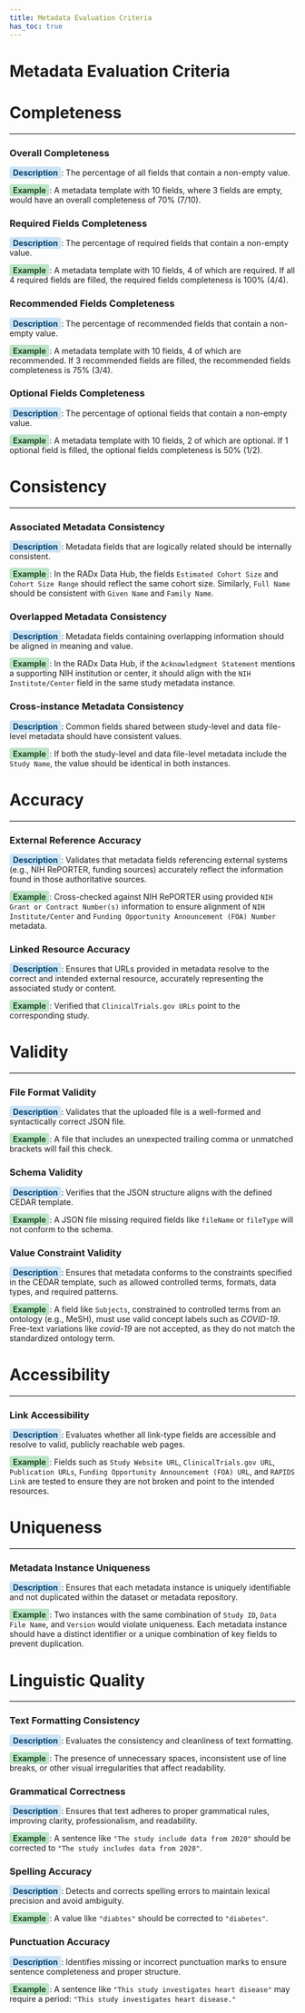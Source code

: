 ```yaml
---
title: Metadata Evaluation Criteria
has_toc: true
---
```


# Metadata Evaluation Criteria

# Completeness
<hr style="border: none; border-top: 1px solid #ccc; margin-top: 0.2em; margin-bottom: 1.5em;">

### Overall Completeness

<span style="background-color: #cce4f6; padding: 2px 6px; border-radius: 4px; font-weight: bold; color: #003c66;">Description</span>: The percentage of all fields that contain a non-empty value.

<span style="background-color: #bde5c8; padding: 2px 6px; border-radius: 4px; font-weight: bold; color: #1e4620;">Example</span>: A metadata template with 10 fields, where 3 fields are empty, would have an overall completeness of 70% (7/10).

### Required Fields Completeness

<span style="background-color: #cce4f6; padding: 2px 6px; border-radius: 4px; font-weight: bold; color: #003c66;">Description</span>: The percentage of required fields that contain a non-empty value.

<span style="background-color: #bde5c8; padding: 2px 6px; border-radius: 4px; font-weight: bold; color: #1e4620;">Example</span>: A metadata template with 10 fields, 4 of which are required. If all 4 required fields are filled, the required fields completeness is 100% (4/4).


### Recommended Fields Completeness

<span style="background-color: #cce4f6; padding: 2px 6px; border-radius: 4px; font-weight: bold; color: #003c66;">Description</span>: The percentage of recommended fields that contain a non-empty value.

<span style="background-color: #bde5c8; padding: 2px 6px; border-radius: 4px; font-weight: bold; color: #1e4620;">Example</span>: A metadata template with 10 fields, 4 of which are recommended. If 3 recommended fields are filled, the recommended fields completeness is 75% (3/4).


### Optional Fields Completeness

<span style="background-color: #cce4f6; padding: 2px 6px; border-radius: 4px; font-weight: bold; color: #003c66;">Description</span>: The percentage of optional fields that contain a non-empty value.

<span style="background-color: #bde5c8; padding: 2px 6px; border-radius: 4px; font-weight: bold; color: #1e4620;">Example</span>: A metadata template with 10 fields, 2 of which are optional. If 1 optional field is filled, the optional fields completeness is 50% (1/2).


# Consistency
<hr style="border: none; border-top: 1px solid #ccc; margin-top: 0.2em; margin-bottom: 1.5em;">

### Associated Metadata Consistency

<span style="background-color: #cce4f6; padding: 2px 6px; border-radius: 4px; font-weight: bold; color: #003c66;">Description</span>: Metadata fields that are logically related should be internally consistent.

<span style="background-color: #bde5c8; padding: 2px 6px; border-radius: 4px; font-weight: bold; color: #1e4620;">Example</span>: In the RADx Data Hub, the fields `Estimated Cohort Size` and `Cohort Size Range` should reflect the same cohort size. Similarly, `Full Name` should be consistent with `Given Name` and `Family Name`.


### Overlapped Metadata Consistency

<span style="background-color: #cce4f6; padding: 2px 6px; border-radius: 4px; font-weight: bold; color: #003c66;">Description</span>: Metadata fields containing overlapping information should be aligned in meaning and value.

<span style="background-color: #bde5c8; padding: 2px 6px; border-radius: 4px; font-weight: bold; color: #1e4620;">Example</span>: In the RADx Data Hub, if the `Acknowledgment Statement` mentions a supporting NIH institution or center, it should align with the `NIH Institute/Center` field in the same study metadata instance.


### Cross-instance Metadata Consistency

<span style="background-color: #cce4f6; padding: 2px 6px; border-radius: 4px; font-weight: bold; color: #003c66;">Description</span>: Common fields shared between study-level and data file-level metadata should have consistent values.

<span style="background-color: #bde5c8; padding: 2px 6px; border-radius: 4px; font-weight: bold; color: #1e4620;">Example</span>: If both the study-level and data file-level metadata include the `Study Name`, the value should be identical in both instances.


# Accuracy
<hr style="border: none; border-top: 1px solid #ccc; margin-top: 0.2em; margin-bottom: 1.5em;">

### External Reference Accuracy

<span style="background-color: #cce4f6; padding: 2px 6px; border-radius: 4px; font-weight: bold; color: #003c66;">Description</span>: Validates that metadata fields referencing external systems (e.g., NIH RePORTER, funding sources) accurately reflect the information found in those authoritative sources.

<span style="background-color: #bde5c8; padding: 2px 6px; border-radius: 4px; font-weight: bold; color: #1e4620;">Example</span>: Cross-checked against NIH RePORTER using provided `NIH Grant or Contract Number(s)` information to ensure alignment of `NIH Institute/Center` and `Funding Opportunity Announcement (FOA) Number` metadata.


### Linked Resource Accuracy

<span style="background-color: #cce4f6; padding: 2px 6px; border-radius: 4px; font-weight: bold; color: #003c66;">Description</span>: Ensures that URLs provided in metadata resolve to the correct and intended external resource, accurately representing the associated study or content.

<span style="background-color: #bde5c8; padding: 2px 6px; border-radius: 4px; font-weight: bold; color: #1e4620;">Example</span>: Verified that `ClinicalTrials.gov URLs` point to the corresponding study.


# Validity
<hr style="border: none; border-top: 1px solid #ccc; margin-top: 0.2em; margin-bottom: 1.5em;">


### File Format Validity

<span style="background-color: #cce4f6; padding: 2px 6px; border-radius: 4px; font-weight: bold; color: #003c66;">Description</span>: Validates that the uploaded file is a well-formed and syntactically correct JSON file.

<span style="background-color: #bde5c8; padding: 2px 6px; border-radius: 4px; font-weight: bold; color: #1e4620;">Example</span>: A file that includes an unexpected trailing comma or unmatched brackets will fail this check.


### Schema Validity

<span style="background-color: #cce4f6; padding: 2px 6px; border-radius: 4px; font-weight: bold; color: #003c66;">Description</span>: Verifies that the JSON structure aligns with the defined CEDAR template.

<span style="background-color: #bde5c8; padding: 2px 6px; border-radius: 4px; font-weight: bold; color: #1e4620;">Example</span>: A JSON file missing required fields like `fileName` or `fileType` will not conform to the schema.


### Value Constraint Validity

<span style="background-color: #cce4f6; padding: 2px 6px; border-radius: 4px; font-weight: bold; color: #003c66;">Description</span>: Ensures that metadata conforms to the constraints specified in the CEDAR template, such as allowed controlled terms, formats, data types, and required patterns.

<span style="background-color: #bde5c8; padding: 2px 6px; border-radius: 4px; font-weight: bold; color: #1e4620;">Example</span>: A field like `Subjects`, constrained to controlled terms from an ontology (e.g., MeSH), must use valid concept labels such as *COVID-19*. Free-text variations like *covid-19* are not accepted, as they do not match the standardized ontology term.


# Accessibility
<hr style="border: none; border-top: 1px solid #ccc; margin-top: 0.2em; margin-bottom: 1.5em;">


### Link Accessibility

<span style="background-color: #cce4f6; padding: 2px 6px; border-radius: 4px; font-weight: bold; color: #003c66;">Description</span>: Evaluates whether all link-type fields are accessible and resolve to valid, publicly reachable web pages.

<span style="background-color: #bde5c8; padding: 2px 6px; border-radius: 4px; font-weight: bold; color: #1e4620;">Example</span>: Fields such as `Study Website URL`, `ClinicalTrials.gov URL`, `Publication URLs`, `Funding Opportunity Announcement (FOA) URL`, and `RAPIDS Link` are tested to ensure they are not broken and point to the intended resources.


# Uniqueness
<hr style="border: none; border-top: 1px solid #ccc; margin-top: 0.2em; margin-bottom: 1.5em;">


### Metadata Instance Uniqueness

<span style="background-color: #cce4f6; padding: 2px 6px; border-radius: 4px; font-weight: bold; color: #003c66;">Description</span>: Ensures that each metadata instance is uniquely identifiable and not duplicated within the dataset or metadata repository.

<span style="background-color: #bde5c8; padding: 2px 6px; border-radius: 4px; font-weight: bold; color: #1e4620;">Example</span>: Two instances with the same combination of `Study ID`, `Data File Name`, and `Version` would violate uniqueness. Each metadata instance should have a distinct identifier or a unique combination of key fields to prevent duplication.


# Linguistic Quality
<hr style="border: none; border-top: 1px solid #ccc; margin-top: 0.2em; margin-bottom: 1.5em;">


### Text Formatting Consistency

<span style="background-color: #cce4f6; padding: 2px 6px; border-radius: 4px; font-weight: bold; color: #003c66;">Description</span>: Evaluates the consistency and cleanliness of text formatting.

<span style="background-color: #bde5c8; padding: 2px 6px; border-radius: 4px; font-weight: bold; color: #1e4620;">Example</span>: The presence of unnecessary spaces, inconsistent use of line breaks, or other visual irregularities that affect readability.


### Grammatical Correctness

<span style="background-color: #cce4f6; padding: 2px 6px; border-radius: 4px; font-weight: bold; color: #003c66;">Description</span>: Ensures that text adheres to proper grammatical rules, improving clarity, professionalism, and readability.

<span style="background-color: #bde5c8; padding: 2px 6px; border-radius: 4px; font-weight: bold; color: #1e4620;">Example</span>: A sentence like `"The study include data from 2020"` should be corrected to `"The study includes data from 2020"`.


### Spelling Accuracy

<span style="background-color: #cce4f6; padding: 2px 6px; border-radius: 4px; font-weight: bold; color: #003c66;">Description</span>: Detects and corrects spelling errors to maintain lexical precision and avoid ambiguity.

<span style="background-color: #bde5c8; padding: 2px 6px; border-radius: 4px; font-weight: bold; color: #1e4620;">Example</span>: A value like `"diabtes"` should be corrected to `"diabetes"`.


### Punctuation Accuracy

<span style="background-color: #cce4f6; padding: 2px 6px; border-radius: 4px; font-weight: bold; color: #003c66;">Description</span>: Identifies missing or incorrect punctuation marks to ensure sentence completeness and proper structure.

<span style="background-color: #bde5c8; padding: 2px 6px; border-radius: 4px; font-weight: bold; color: #1e4620;">Example</span>: A sentence like `"This study investigates heart disease"` may require a period: `"This study investigates heart disease."`
